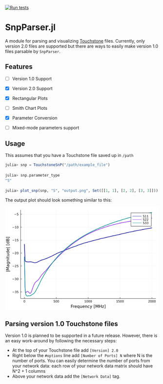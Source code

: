 [![Run tests](https://github.com/Sedictious/SnpParser.jl/actions/workflows/tests.yml/badge.svg)](https://github.com/Sedictious/SnpParser.jl/actions/workflows/tests.yml)
# SnpParser.jl

A module for parsing and visualizing [Touchstone](http://www.ibis.org/touchstone_ver2.0/touchstone_ver2_0.pdf) files. Currently, only version 2.0 files are supported but there are ways to easily make version 1.0 files parsable by `SnpParser`.

## Features

- [ ] Version 1.0 Support
- [x] Version 2.0 Support
- [x] Rectangular Plots
- [ ] Smith Chart Plots
- [x] Parameter Conversion
- [ ] Mixed-mode parameters support


## Usage 


This assumes that you have a Touchstone file saved up in `/path`

```julia
julia> snp = TouchstoneSnP("/path/example_file")

julia> snp.parameter_type 
"S"

julia> plot_snp(snp, "S", "output.png", Set([[1, 1], [2, 2], [3, 3]]))

```

The output plot should look something similar to this:

![Output](https://github.com/Sedictious/SnpParser.jl/blob/main/images/example_3port_s_params.png)

## Parsing version 1.0 Touchstone files

Version 1.0 is planned to be supported in a future release. However, there is an easy work-around by following the necessary steps:

* At the top of your Touchstone file add `[Version] 2.0`
* Right below the `#options` line add `[Number of Ports] N` where N is the number of ports. You can easily determine the number of ports from your network data: each row of your network data matrix should have N^2 + 1 columns
* Above your network data add the `[Network Data]` tag.
